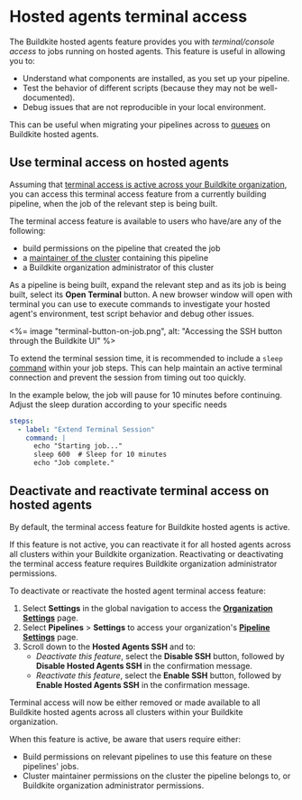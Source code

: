 # Hosted agents terminal access

The Buildkite hosted agents feature provides you with _terminal/console access_ to jobs running on hosted agents. This feature is useful in allowing you to:

- Understand what components are installed, as you set up your pipeline.
- Test the behavior of different scripts (because they may not be well-documented).
- Debug issues that are not reproducible in your local environment.

This can be useful when migrating your pipelines across to [queues](/docs/clusters/manage-queues) on Buildkite hosted agents.

## Use terminal access on hosted agents

Assuming that [terminal access is active across your Buildkite organization](#deactivate-and-reactivate-terminal-access-on-hosted-agents), you can access this terminal access feature from a currently building pipeline, when the job of the relevant step is being built.

The terminal access feature is available to users who have/are any of the following:

- build permissions on the pipeline that created the job
- a [maintainer of the cluster](/docs/clusters/manage-clusters#manage-maintainers-on-a-cluster) containing this pipeline
- a Buildkite organization administrator of this cluster

As a pipeline is being built, expand the relevant step and as its job is being built, select its **Open Terminal** button. A new browser window will open with terminal you can use to execute commands to investigate your hosted agent's environment, test script behavior and debug other issues.

<%= image "terminal-button-on-job.png", alt: "Accessing the SSH button through the Buildkite UI" %>

To extend the terminal session time, it is recommended to include a `sleep` [command](/docs/pipelines/command-step) within your job steps. This can help maintain an active terminal connection and prevent the session from timing out too quickly. 

In the example below, the job will pause for 10 minutes before continuing. Adjust the sleep duration according to your specific needs

```yml
steps:
  - label: "Extend Terminal Session"
    command: |
      echo "Starting job..."
      sleep 600  # Sleep for 10 minutes
      echo "Job complete."
```

## Deactivate and reactivate terminal access on hosted agents

By default, the terminal access feature for Buildkite hosted agents is active.

If this feature is not active, you can reactivate it for all hosted agents across all clusters within your Buildkite organization. Reactivating or deactivating the terminal access feature requires Buildkite organization administrator permissions.

To deactivate or reactivate the hosted agent terminal access feature:

1. Select **Settings** in the global navigation to access the [**Organization Settings**](https://buildkite.com/organizations/~/settings) page.
1. Select **Pipelines** > **Settings** to access your organization's [**Pipeline Settings**](https://buildkite.com/organizations/~/pipeline-settings) page.
1. Scroll down to the **Hosted Agents SSH** and to:
    * _Deactivate this feature_, select the **Disable SSH** button, followed by **Disable Hosted Agents SSH** in the confirmation message.
    * _Reactivate this feature_, select the **Enable SSH** button, followed by **Enable Hosted Agents SSH** in the confirmation message.

Terminal access will now be either removed or made available to all Buildkite hosted agents across all clusters within your Buildkite organization.

When this feature is active, be aware that users require either:

- Build permissions on relevant pipelines to use this feature on these pipelines' jobs.
- Cluster maintainer permissions on the cluster the pipeline belongs to, or Buildkite organization administrator permissions.
